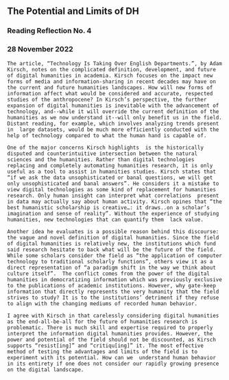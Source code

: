 ## The Potential and Limits of DH


### Reading Reflection No. 4

### 28 November 2022

	The article, “Technology Is Taking Over English Departments.”, by Adam Kirsch, notes on the complicated definition, development, and future of digital humanities in academia. Kirsch focuses on the impact new forms of media and information-sharing in recent decades may have on the current and future humanities landscapes. How will new forms of information affect what would be considered and accurate, respected studies of the anthropocene? In Kirsch’s perspective, the further expansion of digital humanities is inevitable with the advancement of technology, and--while it will override the current definition of the humanities as we now understand it--will only benefit us in the field. Distant reading, for example, which involves analyzing trends present in  large datasets, would be much more efficiently conducted with the help of technology compared to what the human hand is capable of.
    
	One of the major concerns Kirsch highlights  is the historically disputed and counterintuitive intersection between the natural sciences and the humanities. Rather than digital technologies replacing and completely automating humanities research, it is only useful as a tool to assist in humanities studies. Kirsch states that “if we ask the data unsophisticated or banal questions, we will get only unsophisticated and banal answers”. He considers it a mistake to view digital technologies as some kind of replacement for humanities research. Only human insight can interpret what correlations  present  in data may actually say about human activity. Kirsch opines that “the best humanistic scholarship is creative…: it draws..on a scholar’s imagination and sense of reality”. Without the experience of studying humanities, new technologies that can quantify them  lack value. 

	Another idea he evaluates is a possible reason behind this discourse: the vague and novel definition of digital humanities. Since the field of digital humanities is relatively new, the institutions which fund said research hesitate to back what will be the future of the field. While some scholars consider the field as “the application of computer technology to traditional scholarly functions”, others view it as a direct representation of “a paradigm shift in the way we think about culture itself”.  The conflict comes from the power of the digital humanities in democratizing information which was previously exclusive to the publications of academic institutions. However, why gate-keep information that directly represents the very humanity that the field strives to study? It is to the institutions’ detriment if they refuse to align with the changing mediums of recorded human behavior. 
    
	I agree with Kirsch in that carelessly considering digital humanities as the end-all-be-all for the future of humanities research is problematic. There is much skill and expertise required to properly interpret the information digital humanities provides. However, the power and potential of the field should not be discounted, as Kirsch supports “resist[ing]” and “critiqu[ing]” it. The most effective method of testing the advantages and limits of the field is to experiment with its potential. How can we  understand human behavior in its entirety if one does not consider our rapidly growing presence on the digital landscape.



```python

```
